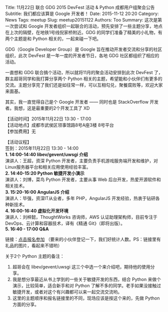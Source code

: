 Title: 11月22日 联合 GDG 2015 DevFest 活动 & Python 成都用户组聚会公告
Subtitle: 我们都应该算是 Google 开发者！
Date: 2015-11-12 20:20
Category: News
Tags: meetup
Slug: meetup20151122
Authors: Too
Summary: 这次是第一次尝试和 Google 开发者组织一起联合的活动，预先安排了一些主题分享，地点在上次的隔壁，在地铁1号线倪家桥附近。GDG 的同学们准备了精美的小礼物，有两个主题是和 Python 相关的，一起来碰一下吧。 

GDG（Google Developer Group）是 Google 旨在推动开发者交流和分享的社区组织，此次 DevFest 是一年一度的开发者节日，各地 GDG 社区都组织了相应的活动。

一直想和 GDG 联合搞个活动，所以就将11月的聚会活动安排到此次 DevFest 了，群主超哥同学和我打算分享两个 Python 相关的主题，希望能和小伙伴们有更多的交流。主题分享完了我们还是如往常一样，可以互相勾兑，聚餐腐败等，欢迎大家来面基。

其实，我一直觉得自己是个 Google 开发者 —— 同时也是 StackOverflow 开发者。我想，这是最重要的2个开发工具了 XD

【活动时间】2015年11月22日 13:30 - 17:00  
【活动地点】成都市武侯区领事馆路8号A座3楼 8号平台  
【参加费用】无

【活动议程】  
签到：2015年11月22日 13:30 - 14:00  
**1. 14:00-14:40 libev/gevent/uwsgi 介绍**  
演讲人：王超，资深 Python 开发者，主要负责手机游戏服务端开发和维护，对Linux服务器平台和相关应用使用经验丰富。  
**2. 14:40-15:20 Python 敏捷开发小演示**  
演讲人：刘博，菜鸟 Python 开发者，主要从事 Web 后台开发，热爱开源软件和相关技术。  
**3. 15:20-16:00 AngularJS 介绍**  
演讲人：毕强，资深IT从业者，多年 PHP，AngularJS 开发经验，热衷于钻研各种新技术。  
**4. 16:00-16:40 虚拟化开发环境**  
演讲人：刘梓懿，ThoughtWorks 咨询师，AWS 认证助理架构师，目前专注于DevOps、云计算和容器技术，译有《精通 Git》（即将出版）。  
**5. 16:40 - 17:00 Q&A**  
  
链接：[点击报名参加][1] （要来的小伙伴登记一下，我们好统计人数。PS：链接里有礼品的图片，看起来不错哟）  

关于2个 Python 主题的备注：  
1. 超哥会在 libev/gevent/uwsgi 这三个中选一个来介绍吧，期待他的使用分享。  
2. 我是想分享最近从书上学到的一些关于敏捷开发的东西，结合 Python 来做个演示，比较简单，适合新手和对 Python 了解不多的同学。老手如果没接触过敏捷开发，或者对这个有兴趣都可以来一起交流交流哟。  
3. 这里的主题顺序和报名链接里的不同，现场应该是按这个来的，先做 Python 方面的分享。  

[1]:	https://www.gdgdocs.org/forms/d/13YtpJQE1OEIw3ic-MMb3NBNLbxG_0U_4GA7ztq7EB8c/viewform